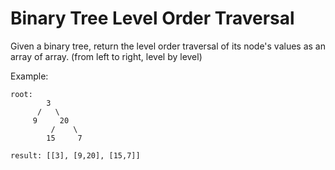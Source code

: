 # Binary Tree Level Order Traversal  
Given a binary tree, return the level order traversal of its node's values as an array of array. (from left to right, level by level)

Example:
```
root:
        3
      /   \
     9     20
         /    \
        15     7

result: [[3], [9,20], [15,7]]
```
